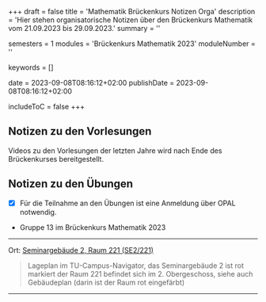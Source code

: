 +++
draft = false
title = 'Mathematik Brückenkurs Notizen Orga'
description = 'Hier stehen organisatorische Notizen über den Brückenkurs Mathematik vom 21.09.2023 bis 29.09.2023.'
summary = ''

semesters = 1
modules = 'Brückenkurs Mathematik 2023'
moduleNumber = ''

keywords = []

date = 2023-09-08T08:16:12+02:00
publishDate = 2023-09-08T08:16:12+02:00

includeToC = false
+++

## Notizen zu den Vorlesungen

Videos zu den Vorlesungen der letzten Jahre wird nach Ende des Brückenkurses bereitgestellt.

## Notizen zu den Übungen

- [x] Für die Teilnahme an den Übungen ist eine Anmeldung über OPAL notwendig.
- Gruppe 13 im Brückenkurs Mathematik 2023 	

---

Ort: [Seminargebäude 2, Raum 221 (SE2/221)](https://navigator.tu-dresden.de/karten/dresden/geb/se2/@13.738975,51.028833,17.z)
 
> Lageplan im TU-Campus-Navigator, das Seminargebäude 2 ist rot markiert
> der Raum 221 befindet sich im 2. Obergeschoss, siehe auch Gebäudeplan (darin ist der Raum rot eingefärbt)
     
---
